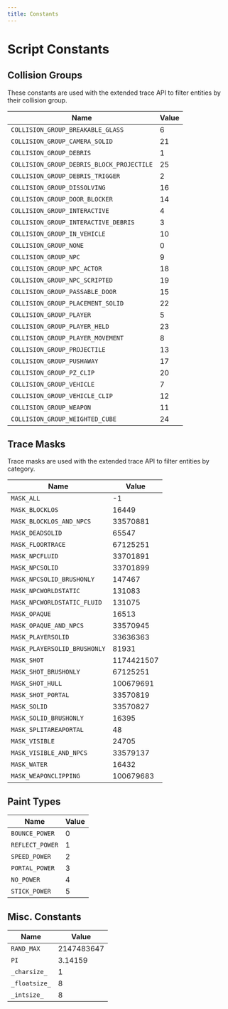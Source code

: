 ```yaml
---
title: Constants
---
```


# Script Constants

## Collision Groups

These constants are used with the extended trace API to filter entities by their collision group.

|Name|Value|
|---|---|
| `COLLISION_GROUP_BREAKABLE_GLASS` | 6 | 
| `COLLISION_GROUP_CAMERA_SOLID` | 21 | 
| `COLLISION_GROUP_DEBRIS` | 1 | 
| `COLLISION_GROUP_DEBRIS_BLOCK_PROJECTILE` | 25 | 
| `COLLISION_GROUP_DEBRIS_TRIGGER` | 2 | 
| `COLLISION_GROUP_DISSOLVING` | 16 | 
| `COLLISION_GROUP_DOOR_BLOCKER` | 14 | 
| `COLLISION_GROUP_INTERACTIVE` | 4 | 
| `COLLISION_GROUP_INTERACTIVE_DEBRIS` | 3 | 
| `COLLISION_GROUP_IN_VEHICLE` | 10 | 
| `COLLISION_GROUP_NONE` | 0 | 
| `COLLISION_GROUP_NPC` | 9 | 
| `COLLISION_GROUP_NPC_ACTOR` | 18 | 
| `COLLISION_GROUP_NPC_SCRIPTED` | 19 | 
| `COLLISION_GROUP_PASSABLE_DOOR` | 15 | 
| `COLLISION_GROUP_PLACEMENT_SOLID` | 22 | 
| `COLLISION_GROUP_PLAYER` | 5 | 
| `COLLISION_GROUP_PLAYER_HELD` | 23 | 
| `COLLISION_GROUP_PLAYER_MOVEMENT` | 8 | 
| `COLLISION_GROUP_PROJECTILE` | 13 | 
| `COLLISION_GROUP_PUSHAWAY` | 17 | 
| `COLLISION_GROUP_PZ_CLIP` | 20 | 
| `COLLISION_GROUP_VEHICLE` | 7 | 
| `COLLISION_GROUP_VEHICLE_CLIP` | 12 | 
| `COLLISION_GROUP_WEAPON` | 11 | 
| `COLLISION_GROUP_WEIGHTED_CUBE` | 24 |

## Trace Masks

Trace masks are used with the extended trace API to filter entities by category.

|Name|Value|
|---|---|
| `MASK_ALL` | -1 | 
| `MASK_BLOCKLOS` | 16449 | 
| `MASK_BLOCKLOS_AND_NPCS` | 33570881 | 
| `MASK_DEADSOLID` | 65547 | 
| `MASK_FLOORTRACE` | 67125251 | 
| `MASK_NPCFLUID` | 33701891 | 
| `MASK_NPCSOLID` | 33701899 | 
| `MASK_NPCSOLID_BRUSHONLY` | 147467 | 
| `MASK_NPCWORLDSTATIC` | 131083 | 
| `MASK_NPCWORLDSTATIC_FLUID` | 131075 | 
| `MASK_OPAQUE` | 16513 | 
| `MASK_OPAQUE_AND_NPCS` | 33570945 | 
| `MASK_PLAYERSOLID` | 33636363 | 
| `MASK_PLAYERSOLID_BRUSHONLY` | 81931 | 
| `MASK_SHOT` | 1174421507 | 
| `MASK_SHOT_BRUSHONLY` | 67125251 | 
| `MASK_SHOT_HULL` | 100679691 | 
| `MASK_SHOT_PORTAL` | 33570819 | 
| `MASK_SOLID` | 33570827 | 
| `MASK_SOLID_BRUSHONLY` | 16395 | 
| `MASK_SPLITAREAPORTAL` | 48 | 
| `MASK_VISIBLE` | 24705 | 
| `MASK_VISIBLE_AND_NPCS` | 33579137 | 
| `MASK_WATER` | 16432 | 
| `MASK_WEAPONCLIPPING` | 100679683 | 

## Paint Types

|Name|Value|
|---|---|
| `BOUNCE_POWER` | 0 | 
| `REFLECT_POWER` | 1 | 
| `SPEED_POWER` | 2 | 
| `PORTAL_POWER` | 3 | 
| `NO_POWER` | 4 | 
| `STICK_POWER` | 5 | 

## Misc. Constants

|Name|Value|
|---|---|
| `RAND_MAX` | 2147483647 | 
| `PI` | 3.14159 | 
| `_charsize_` | 1 | 
| `_floatsize_` | 8 | 
| `_intsize_` | 8 |
